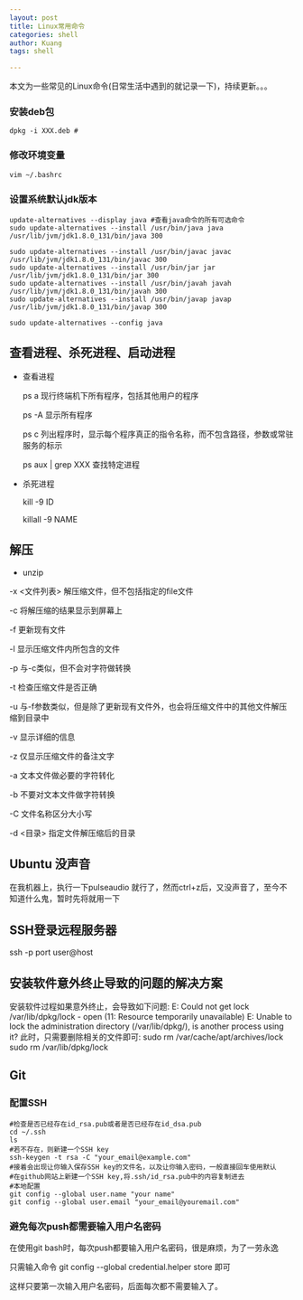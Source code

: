 ```yaml
---
layout: post
title: Linux常用命令
categories: shell
author: Kuang
tags: shell

---
```






本文为一些常见的Linux命令(日常生活中遇到的就记录一下)，持续更新。。。





### 安装deb包

`dpkg -i XXX.deb #`

### 修改环境变量

`vim ~/.bashrc `

### 设置系统默认jdk版本

```shell
update-alternatives --display java #查看java命令的所有可选命令
sudo update-alternatives --install /usr/bin/java java /usr/lib/jvm/jdk1.8.0_131/bin/java 300  

sudo update-alternatives --install /usr/bin/javac javac /usr/lib/jvm/jdk1.8.0_131/bin/javac 300  
sudo update-alternatives --install /usr/bin/jar jar /usr/lib/jvm/jdk1.8.0_131/bin/jar 300   
sudo update-alternatives --install /usr/bin/javah javah /usr/lib/jvm/jdk1.8.0_131/bin/javah 300   
sudo update-alternatives --install /usr/bin/javap javap /usr/lib/jvm/jdk1.8.0_131/bin/javap 300 

sudo update-alternatives --config java

```

## 查看进程、杀死进程、启动进程

* 查看进程 

  ps a 现行终端机下所有程序，包括其他用户的程序

  ps -A 显示所有程序

  ps c 列出程序时，显示每个程序真正的指令名称，而不包含路径，参数或常驻服务的标示

  ps aux | grep XXX 查找特定进程

* 杀死进程

  kill -9 ID

  killall -9 NAME 



## 解压

* unzip

-x <文件列表>  解压缩文件，但不包括指定的file文件

-c 将解压缩的结果显示到屏幕上

-f 更新现有文件

-l 显示压缩文件内所包含的文件

-p 与-c类似，但不会对字符做转换

-t 检查压缩文件是否正确

-u 与-f参数类似，但是除了更新现有文件外，也会将压缩文件中的其他文件解压缩到目录中

-v 显示详细的信息

-z 仅显示压缩文件的备注文字

-a 文本文件做必要的字符转化

-b 不要对文本文件做字符转换

-C 文件名称区分大小写

-d <目录> 指定文件解压缩后的目录



## Ubuntu 没声音

在我机器上，执行一下pulseaudio 就行了，然而ctrl+z后，又没声音了，至今不知道什么鬼，暂时先将就用一下

## SSH登录远程服务器

ssh -p port user@host

## 安装软件意外终止导致的问题的解决方案
安装软件过程如果意外终止，会导致如下问题:
E: Could not get lock /var/lib/dpkg/lock - open (11: Resource temporarily unavailable)
E: Unable to lock the administration directory (/var/lib/dpkg/), is another process using it?
此时，只需要删除相关的文件即可:
sudo rm /var/cache/apt/archives/lock
sudo rm /var/lib/dpkg/lock



## Git

### 配置SSH

```  shell
#检查是否已经存在id_rsa.pub或者是否已经存在id_dsa.pub
cd ~/.ssh
ls
#若不存在，则新建一个SSH key
ssh-keygen -t rsa -C "your_email@example.com"
#接着会出现让你输入保存SSH key的文件名，以及让你输入密码，一般直接回车使用默认
#在github网站上新建一个SSH key,将.ssh/id_rsa.pub中的内容复制进去
#本地配置
git config --global user.name "your name"
git config --global user.email "your_email@youremail.com"
```

### 避免每次push都需要输入用户名密码

在使用git bash时，每次push都要输入用户名密码，很是麻烦，为了一劳永逸

只需输入命令  git config --global credential.helper store 即可

这样只要第一次输入用户名密码，后面每次都不需要输入了。
